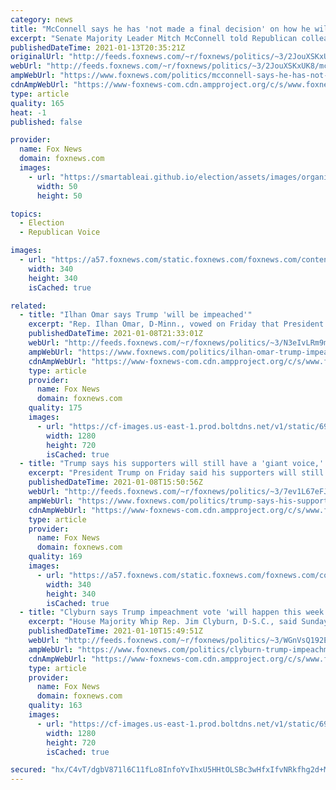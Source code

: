 ```yaml
---
category: news
title: "McConnell says he has 'not made a final decision' on how he will vote on Trump impeachment"
excerpt: "Senate Majority Leader Mitch McConnell told Republican colleagues Wednesday that he has “not made a final decision” on how he will vote on impeachment, despite signaling that he supported House Democrats’ move to initiate impeachment proceedings against President Trump."
publishedDateTime: 2021-01-13T20:35:21Z
originalUrl: "http://feeds.foxnews.com/~r/foxnews/politics/~3/2JouXSKxUK8/mcconnell-says-he-has-not-made-a-final-decision-on-how-he-will-vote-on-trump-impeachment"
webUrl: "http://feeds.foxnews.com/~r/foxnews/politics/~3/2JouXSKxUK8/mcconnell-says-he-has-not-made-a-final-decision-on-how-he-will-vote-on-trump-impeachment"
ampWebUrl: "https://www.foxnews.com/politics/mcconnell-says-he-has-not-made-a-final-decision-on-how-he-will-vote-on-trump-impeachment.amp"
cdnAmpWebUrl: "https://www-foxnews-com.cdn.ampproject.org/c/s/www.foxnews.com/politics/mcconnell-says-he-has-not-made-a-final-decision-on-how-he-will-vote-on-trump-impeachment.amp"
type: article
quality: 165
heat: -1
published: false

provider:
  name: Fox News
  domain: foxnews.com
  images:
    - url: "https://smartableai.github.io/election/assets/images/organizations/foxnews.com-50x50.jpg"
      width: 50
      height: 50

topics:
  - Election
  - Republican Voice

images:
  - url: "https://a57.foxnews.com/static.foxnews.com/foxnews.com/content/uploads/2020/10/340/340/brooke-singman-headshot.jpg?ve=1&tl=1"
    width: 340
    height: 340
    isCached: true

related:
  - title: "Ilhan Omar says Trump 'will be impeached'"
    excerpt: "Rep. Ilhan Omar, D-Minn., vowed on Friday that President Trump would be impeached after this week's riots, which have prompted widespread criticism of the president and his rhetoric following November's election."
    publishedDateTime: 2021-01-08T21:33:01Z
    webUrl: "http://feeds.foxnews.com/~r/foxnews/politics/~3/N3eIvLRm9mQ/ilhan-omar-trump-impeached"
    ampWebUrl: "https://www.foxnews.com/politics/ilhan-omar-trump-impeached.amp"
    cdnAmpWebUrl: "https://www-foxnews-com.cdn.ampproject.org/c/s/www.foxnews.com/politics/ilhan-omar-trump-impeached.amp"
    type: article
    provider:
      name: Fox News
      domain: foxnews.com
    quality: 175
    images:
      - url: "https://cf-images.us-east-1.prod.boltdns.net/v1/static/694940094001/cabbd5c8-5261-4e94-9550-81c691405868/20c9113c-d0de-48ab-ae7d-c9f0afd4d1cd/1280x720/match/image.jpg"
        width: 1280
        height: 720
        isCached: true
  - title: "Trump says his supporters will still have a 'giant voice,' won't be 'disrespected' "
    excerpt: "President Trump on Friday said his supporters will still have a “giant voice” and would not be “disrespected” after he leaves the White House."
    publishedDateTime: 2021-01-08T15:50:56Z
    webUrl: "http://feeds.foxnews.com/~r/foxnews/politics/~3/7ev1L67eFJU/trump-says-his-supporters-will-still-have-a-giant-voice-wont-be-disrespected"
    ampWebUrl: "https://www.foxnews.com/politics/trump-says-his-supporters-will-still-have-a-giant-voice-wont-be-disrespected.amp"
    cdnAmpWebUrl: "https://www-foxnews-com.cdn.ampproject.org/c/s/www.foxnews.com/politics/trump-says-his-supporters-will-still-have-a-giant-voice-wont-be-disrespected.amp"
    type: article
    provider:
      name: Fox News
      domain: foxnews.com
    quality: 169
    images:
      - url: "https://a57.foxnews.com/static.foxnews.com/foxnews.com/content/uploads/2020/10/340/340/brooke-singman-headshot.jpg?ve=1&tl=1"
        width: 340
        height: 340
        isCached: true
  - title: "Clyburn says Trump impeachment vote 'will happen this week' as 195 lawmakers cosponsor articles"
    excerpt: "House Majority Whip Rep. Jim Clyburn, D-S.C., said Sunday that the article of impeachment against President Trump that was drafted will go to a vote this week, while Trump's former Acting Chief of Staff Mick Mulvaney said that unlike last year's impeachment, Republicans may be on board this time."
    publishedDateTime: 2021-01-10T15:49:51Z
    webUrl: "http://feeds.foxnews.com/~r/foxnews/politics/~3/WGnVsQ192Ec/clyburn-trump-impeachment-vote-this-week"
    ampWebUrl: "https://www.foxnews.com/politics/clyburn-trump-impeachment-vote-this-week.amp"
    cdnAmpWebUrl: "https://www-foxnews-com.cdn.ampproject.org/c/s/www.foxnews.com/politics/clyburn-trump-impeachment-vote-this-week.amp"
    type: article
    provider:
      name: Fox News
      domain: foxnews.com
    quality: 163
    images:
      - url: "https://cf-images.us-east-1.prod.boltdns.net/v1/static/694940094001/104bff36-8597-4517-b0d6-a8997b1875c4/dfe21b65-dc81-4cb2-9a04-0fb91aa4beb9/1280x720/match/image.jpg"
        width: 1280
        height: 720
        isCached: true

secured: "hx/C4vT/dgbV871l6C11fLo8InfoYvIhxU5HHtOLSBc3wHfxIfvNRkfhg2d+Mjv1MUFal+N1LBS3yDsvYbuAjKZi9QYc2NGSAKHp19Pae8ZS+Nkn2LyIFxqX5CJPzaIKukdmNuz9uS7kKoL+UFIuiseERnRNO70itONVpgzcdKesquSaj5UzvUy0KLHoIO6milSesEvqWoN7m0Q9ICJDDUGKLfCK8e2E5XJXCZC/B8m+5NkbDQGH4DGITnDvGnruxatMiI88E955G67CCMuU5PWEVj6d1ryo5iKslqd8K5QcN6Ekx68xqnPBLYgxhO3FTxJIhzpOluThg0xN8YupjhHzXpbyfgjRs3C22/votdk=;YrQtUMcURaSzrD+f2013cQ=="
---
```


